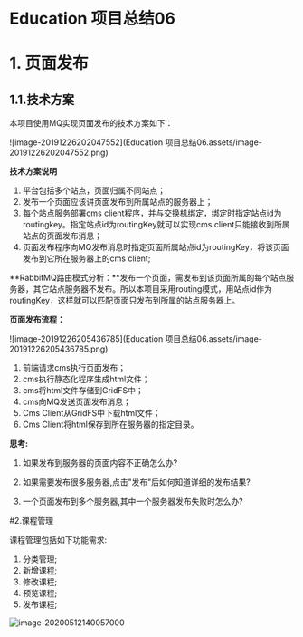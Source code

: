 # Education 项目总结06

# 1. 页面发布

## 1.1.技术方案

本项目使用MQ实现页面发布的技术方案如下：

![image-20191226202047552](Education 项目总结06.assets/image-20191226202047552.png)

**技术方案说明**

1. 平台包括多个站点，页面归属不同站点；
2. 发布一个页面应该讲页面发布到所属站点的服务器上；
3. 每个站点服务部署cms client程序，并与交换机绑定，绑定时指定站点id为routingkey。指定站点id为routingKey就可以实现cms client只能接收到所属站点的页面发布消息；
4. 页面发布程序向MQ发布消息时指定页面所属站点id为routingKey，将该页面发布到它所在服务器上的cms client;

**RabbitMQ路由模式分析：**发布一个页面，需发布到该页面所属的每个站点服务器，其它站点服务器不发布。所以本项目采用routing模式，用站点id作为routingKey，这样就可以匹配页面只发布到所属的站点服务器上。

**页面发布流程：**

![image-20191226205436785](Education 项目总结06.assets/image-20191226205436785.png)

1. 前端请求cms执行页面发布；
2. cms执行静态化程序生成html文件；
3. cms将html文件存储到GridFS中；
4. cms向MQ发送页面发布消息；
5. Cms Client从GridFS中下载html文件；
6. Cms Client将html保存到所在服务器的指定目录。

**思考:**

1. 如果发布到服务器的页面内容不正确怎么办?

2. 如果需要发布很多服务器,点击"发布"后如何知道详细的发布结果?
3. 一个页面发布到多个服务器,其中一个服务器发布失败时怎么办?

#2.课程管理

课程管理包括如下功能需求:

1. 分类管理;
2. 新增课程;
3. 修改课程;
4. 预览课程;
5. 发布课程;

![image-20200512140057000](https://fechin-leyou.oss-cn-beijing.aliyuncs.com/PicGo/image-20200512140057000.png)

